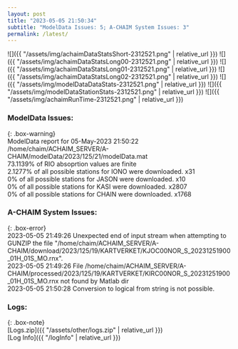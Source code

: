```yaml
---
layout: post
title: "2023-05-05 21:50:34"
subtitle: "ModelData Issues: 5; A-CHAIM System Issues: 3"
permalink: /latest/
---
```


![]({{ "/assets/img/achaimDataStatsShort-2312521.png" | relative_url }})
![]({{ "/assets/img/achaimDataStatsLong00-2312521.png" | relative_url }})
![]({{ "/assets/img/achaimDataStatsLong01-2312521.png" | relative_url }})
![]({{ "/assets/img/achaimDataStatsLong02-2312521.png" | relative_url }})
![]({{ "/assets/img/modelDataDataStats-2312521.png" | relative_url }})
![]({{ "/assets/img/modelDataStationStats-2312521.png" | relative_url }})
![]({{ "/assets/img/achaimRunTime-2312521.png" | relative_url }})


### ModelData Issues:  
  
{: .box-warning}  
 ModelData report for 05-May-2023 21:50:22   
 /home/chaim/ACHAIM_SERVER/A-CHAIM/modelData/2023/125/21/modelData.mat   
 73.1139% of RIO absoprtion values are finite   
 2.1277% of all possible stations for IONO were downloaded. x31   
 0% of all possible stations for JASON were downloaded. x10   
 0% of all possible stations for KASI were downloaded. x2807   
 0% of all possible stations for CHAIN were downloaded. x1768   
  
### A-CHAIM System Issues:  
  
{: .box-error}  
2023-05-05 21:49:26 Unexpected end of input stream when attempting to GUNZIP the file "/home/chaim/ACHAIM_SERVER/A-CHAIM/download/2023/125/19/KARTVERKET/KJOC00NOR_S_20231251900_01H_01S_MO.rnx".  
2023-05-05 21:49:26 File /home/chaim/ACHAIM_SERVER/A-CHAIM/processed/2023/125/19/KARTVERKET/KIRC00NOR_S_20231251900_01H_01S_MO.rnx not found by Matlab dir  
2023-05-05 21:50:28 Conversion to logical from string is not possible.  

### Logs:  
  
{: .box-note}  
[Logs.zip]({{ "/assets/other/logs.zip" | relative_url }})  
[Log Info]({{ "/logInfo" | relative_url }})  
